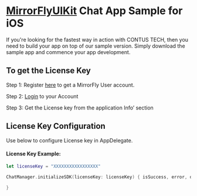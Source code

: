 # [MirrorFlyUIKit](https://www.mirrorfly.com/docs/uikit/ios/quick-start-version-2/) Chat App Sample for iOS

If you're looking for the fastest way in action with CONTUS TECH, then you need to build your app on top of our sample version. Simply download the sample app and commence your app development.
 
## To get the License Key

Step 1: Register [here](https://www.mirrorfly.com/contact-sales.php) to get a MirrorFly User account.

Step 2: [Login](https://console.mirrorfly.com) to your Account

Step 3: Get the License key from the application Info’ section

## License Key Configuration

Use below to configure License key in AppDelegate.

#### License Key Example:
```swift
let licenseKey = "XXXXXXXXXXXXXXXXX"

ChatManager.initializeSDK(licenseKey: licenseKey) { isSuccess, error, data in

}
```
